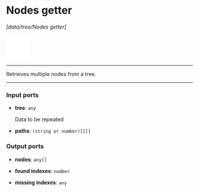 # Nodes getter

_[data/tree/Nodes getter]_

![icon](</assets/icons/c3fdd7fb-1ae3-400a-bf93-30e24b1ea004.png>)

---

Retrieves multiple nodes from a tree.<br>

---

### Input ports

* __tree__: ` any `

    Data to be repeated<br>


* __paths__: ` (string or number)[][] `

### Output ports

* __nodes__: ` any[] `


* __found indexes__: ` number `


* __missing indexes__: ` any `

